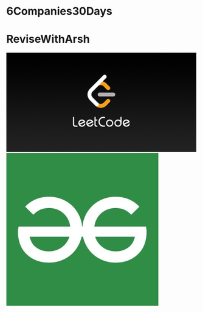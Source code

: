 # 6Companies30Days
# ReviseWithArsh

![image](LeetCode_Sharing.png)                    ![image](1ZRVN-QB_400x400.jpg)

